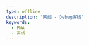 ```yaml
---
type: offline
description: '离线 - Debug客栈'
keywords: 
  - PWA
  - 离线
---
```


<!-- You need do nothing for this page. -->
